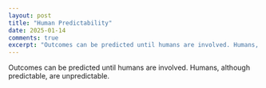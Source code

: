 ```yaml
---
layout: post
title: "Human Predictability"
date: 2025-01-14
comments: true
excerpt: "Outcomes can be predicted until humans are involved. Humans, although predictable, are unpredictable."
---
```


Outcomes can be predicted until humans are involved. Humans, although predictable, are unpredictable.
